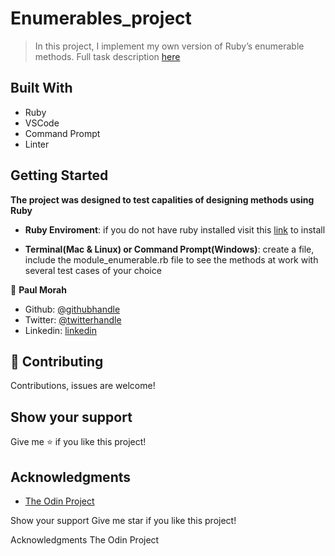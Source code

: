 # Enumerables_project

> In this project, I implement my own version of Ruby’s enumerable methods.
> Full task description [here](https://www.theodinproject.com/courses/ruby-programming/lessons/advanced-building-blocks)


## Built With

- Ruby
- VSCode
- Command Prompt
- Linter

## Getting Started

**The project was designed to test capalities of designing methods using Ruby**
- **Ruby Enviroment**: if you do not have ruby installed visit this [link](https://www.ruby-lang.org/en/documentation/installation/) to install

- **Terminal(Mac & Linux) or Command Prompt(Windows)**: create a file, include the module_enumerable.rb file to see the methods at work with several test cases of your choice


👤 **Paul Morah**

- Github: [@githubhandle](https://github.com/chinweokwu)
- Twitter: [@twitterhandle](https://twitter.com/Morah89820846)
- Linkedin: [linkedin](https://www.linkedin.com/in/paul-morah-285b63172/)

## 🤝 Contributing

Contributions, issues are welcome!


## Show your support

Give me ⭐️ if you like this project!

## Acknowledgments

- [The Odin Project](https://www.theodinproject.com/courses/ruby-programming/lessons/advanced-building-blocks)

Show your support
Give me star if you like this project!

Acknowledgments
The Odin Project